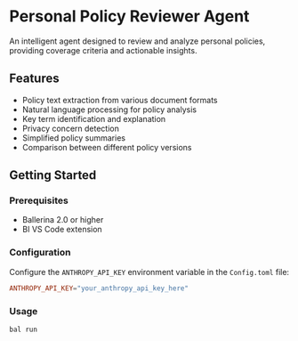 # Personal Policy Reviewer Agent

An intelligent agent designed to review and analyze personal policies, providing coverage criteria and actionable insights.

## Features

- Policy text extraction from various document formats
- Natural language processing for policy analysis
- Key term identification and explanation
- Privacy concern detection
- Simplified policy summaries
- Comparison between different policy versions

## Getting Started

### Prerequisites

- Ballerina 2.0 or higher
- BI VS Code extension

### Configuration

Configure the `ANTHROPY_API_KEY` environment variable in the `Config.toml` file:

```toml
ANTHROPY_API_KEY="your_anthropy_api_key_here"
```

### Usage

```bash
bal run
```
